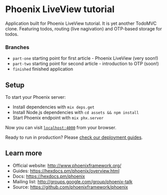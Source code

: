 # Phoenix LiveView tutorial

Application built for Phoenix LiveView tutorial. It is yet another TodoMVC clone. Featuring todos, routing (live nagivation) and OTP-based storage for todos.

### Branches

- `part-one` starting point for first article - Phoenix LiveView (very soon!)
- `part-two` starting point for second article - introduction to OTP (soon!)
- `finished` finished application

## Setup

To start your Phoenix server:

  * Install dependencies with `mix deps.get`
  * Install Node.js dependencies with `cd assets && npm install`
  * Start Phoenix endpoint with `mix phx.server`

Now you can visit [`localhost:4000`](http://localhost:4000) from your browser.

Ready to run in production? Please [check our deployment guides](https://hexdocs.pm/phoenix/deployment.html).

## Learn more

  * Official website: http://www.phoenixframework.org/
  * Guides: https://hexdocs.pm/phoenix/overview.html
  * Docs: https://hexdocs.pm/phoenix
  * Mailing list: http://groups.google.com/group/phoenix-talk
  * Source: https://github.com/phoenixframework/phoenix
